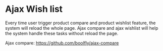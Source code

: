 # Ajax Wish list

Every time user trigger product compare and product wishlist feature, the system will reload the whole page. Ajax compare and ajax wishlist will help the system handle these tasks without reload the page.

Ajax compare: https://github.com/boolfly/ajax-compare

